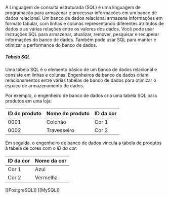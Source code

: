 A Linguagem de consulta estruturada (SQL) é uma linguagem de programação para armazenar e processar informações em um banco de dados relacional. Um banco de dados relacional armazena informações em formato tabular, com linhas e colunas representando diferentes atributos de dados e as várias relações entre os valores dos dados. Você pode usar instruções SQL para armazenar, atualizar, remover, pesquisar e recuperar informações do banco de dados. Também pode usar SQL para manter e otimizar a performance do banco de dados.

##### **Tabela SQL**

Uma tabela SQL é o elemento básico de um banco de dados relacional e consiste em linhas e colunas. Engenheiros de banco de dados criam relacionamentos entre várias tabelas de banco de dados para otimizar o espaço de armazenamento de dados.

Por exemplo, o engenheiro de banco de dados cria uma tabela SQL para produtos em uma loja: 

|**ID do produto**|**Nome do produto**|**ID da cor**|
|---|---|---|
|0001|Colchão|Cor 1|
|0002|Travesseiro|Cor 2|

Em seguida, o engenheiro de banco de dados vincula a tabela de produtos à tabela de cores com o _ID da cor:_

|**ID da cor**|**Nome da cor**|
|---|---|
|Cor 1|Azul|
|Cor 2|Vermelha|

[[PostgreSQL]]
[[MySQL]]